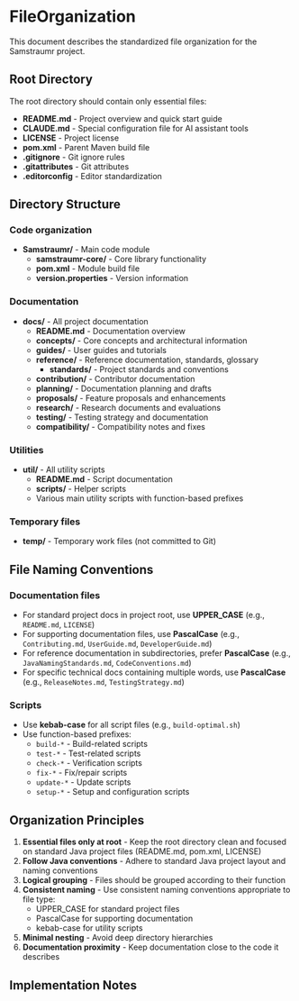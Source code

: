 <!--
Copyright (c) 2025 Eric C. Mumford (@heymumford)

This software was developed with analytical assistance from AI tools 
including Claude 3.7 Sonnet, Claude Code, and Google Gemini Deep Research,
which were used as paid services. All intellectual property rights 
remain exclusively with the copyright holder listed above.

Licensed under the Mozilla Public License 2.0
-->


# FileOrganization

This document describes the standardized file organization for the Samstraumr project.

## Root Directory

The root directory should contain only essential files:

- **README.md** - Project overview and quick start guide
- **CLAUDE.md** - Special configuration file for AI assistant tools
- **LICENSE** - Project license
- **pom.xml** - Parent Maven build file
- **.gitignore** - Git ignore rules
- **.gitattributes** - Git attributes
- **.editorconfig** - Editor standardization

## Directory Structure

### Code organization

- **Samstraumr/** - Main code module
  - **samstraumr-core/** - Core library functionality
  - **pom.xml** - Module build file
  - **version.properties** - Version information

### Documentation

- **docs/** - All project documentation
  - **README.md** - Documentation overview
  - **concepts/** - Core concepts and architectural information
  - **guides/** - User guides and tutorials
  - **reference/** - Reference documentation, standards, glossary
    - **standards/** - Project standards and conventions
  - **contribution/** - Contributor documentation
  - **planning/** - Documentation planning and drafts
  - **proposals/** - Feature proposals and enhancements
  - **research/** - Research documents and evaluations
  - **testing/** - Testing strategy and documentation
  - **compatibility/** - Compatibility notes and fixes

### Utilities

- **util/** - All utility scripts
  - **README.md** - Script documentation
  - **scripts/** - Helper scripts
  - Various main utility scripts with function-based prefixes

### Temporary files

- **temp/** - Temporary work files (not committed to Git)

## File Naming Conventions

### Documentation files

- For standard project docs in project root, use **UPPER_CASE** (e.g., `README.md`, `LICENSE`)
- For supporting documentation files, use **PascalCase** (e.g., `Contributing.md`, `UserGuide.md`, `DeveloperGuide.md`)
- For reference documentation in subdirectories, prefer **PascalCase** (e.g., `JavaNamingStandards.md`, `CodeConventions.md`)
- For specific technical docs containing multiple words, use **PascalCase** (e.g., `ReleaseNotes.md`, `TestingStrategy.md`)

### Scripts

- Use **kebab-case** for all script files (e.g., `build-optimal.sh`)
- Use function-based prefixes:
  - `build-*` - Build-related scripts
  - `test-*` - Test-related scripts
  - `check-*` - Verification scripts
  - `fix-*` - Fix/repair scripts
  - `update-*` - Update scripts
  - `setup-*` - Setup and configuration scripts

## Organization Principles

1. **Essential files only at root** - Keep the root directory clean and focused on standard Java project files (README.md, pom.xml, LICENSE)
2. **Follow Java conventions** - Adhere to standard Java project layout and naming conventions
3. **Logical grouping** - Files should be grouped according to their function
4. **Consistent naming** - Use consistent naming conventions appropriate to file type:
   - UPPER_CASE for standard project files
   - PascalCase for supporting documentation
   - kebab-case for utility scripts
5. **Minimal nesting** - Avoid deep directory hierarchies
6. **Documentation proximity** - Keep documentation close to the code it describes

## Implementation Notes
